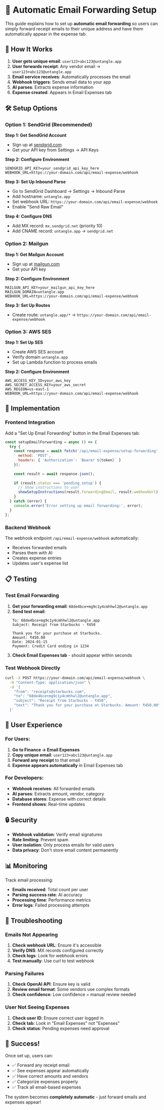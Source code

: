 # 📧 Automatic Email Forwarding Setup

This guide explains how to set up **automatic email forwarding** so users can simply forward receipt emails to their unique address and have them automatically appear in the expense tab.

## 🚀 How It Works

1. **User gets unique email**: `user123+abc123@untangle.app`
2. **User forwards receipt**: Any vendor email → `user123+abc123@untangle.app`
3. **Email service receives**: Automatically processes the email
4. **Webhook triggers**: Sends email data to your app
5. **AI parses**: Extracts expense information
6. **Expense created**: Appears in Email Expenses tab

## 🛠️ Setup Options

### Option 1: SendGrid (Recommended)

**Step 1: Get SendGrid Account**
- Sign up at [sendgrid.com](https://sendgrid.com)
- Get your API key from Settings → API Keys

**Step 2: Configure Environment**
```env
SENDGRID_API_KEY=your_sendgrid_api_key_here
WEBHOOK_URL=https://your-domain.com/api/email-expense/webhook
```

**Step 3: Set Up Inbound Parse**
- Go to SendGrid Dashboard → Settings → Inbound Parse
- Add hostname: `untangle.app`
- Set webhook URL: `https://your-domain.com/api/email-expense/webhook`
- Enable "Send Raw Email"

**Step 4: Configure DNS**
- Add MX record: `mx.sendgrid.net` (priority 10)
- Add CNAME record: `untangle.app` → `sendgrid.net`

### Option 2: Mailgun

**Step 1: Get Mailgun Account**
- Sign up at [mailgun.com](https://mailgun.com)
- Get your API key

**Step 2: Configure Environment**
```env
MAILGUN_API_KEY=your_mailgun_api_key_here
MAILGUN_DOMAIN=untangle.app
WEBHOOK_URL=https://your-domain.com/api/email-expense/webhook
```

**Step 3: Set Up Routes**
- Create route: `untangle.app/*` → `https://your-domain.com/api/email-expense/webhook`

### Option 3: AWS SES

**Step 1: Set Up SES**
- Create AWS SES account
- Verify domain `untangle.app`
- Set up Lambda function to process emails

**Step 2: Configure Environment**
```env
AWS_ACCESS_KEY_ID=your_aws_key
AWS_SECRET_ACCESS_KEY=your_aws_secret
AWS_REGION=us-east-1
WEBHOOK_URL=https://your-domain.com/api/email-expense/webhook
```

## 🔧 Implementation

### Frontend Integration

Add a "Set Up Email Forwarding" button in the Email Expenses tab:

```jsx
const setupEmailForwarding = async () => {
  try {
    const response = await fetch('/api/email-expense/setup-forwarding', {
      method: 'POST',
      headers: { 'Authorization': `Bearer ${token}` }
    });
    
    const result = await response.json();
    
    if (result.status === 'pending_setup') {
      // Show instructions to user
      showSetupInstructions(result.forwardingEmail, result.webhookUrl);
    }
  } catch (error) {
    console.error('Error setting up email forwarding:', error);
  }
};
```

### Backend Webhook

The webhook endpoint `/api/email-expense/webhook` automatically:
- Receives forwarded emails
- Parses them with AI
- Creates expense entries
- Updates user's expense list

## 📋 Testing

### Test Email Forwarding

1. **Get your forwarding email**: `68de4bce+mg9c1y4cmhhwl2@untangle.app`
2. **Send test email**:
   ```
   To: 68de4bce+mg9c1y4cmhhwl2@untangle.app
   Subject: Receipt from Starbucks - ₹450
   
   Thank you for your purchase at Starbucks.
   Amount: ₹450.00
   Date: 2024-01-15
   Payment: Credit Card ending in 1234
   ```
3. **Check Email Expenses tab** - should appear within seconds

### Test Webhook Directly

```bash
curl -X POST https://your-domain.com/api/email-expense/webhook \
  -H "Content-Type: application/json" \
  -d '{
    "from": "receipts@starbucks.com",
    "to": "68de4bce+mg9c1y4cmhhwl2@untangle.app",
    "subject": "Receipt from Starbucks - ₹450",
    "text": "Thank you for your purchase at Starbucks. Amount: ₹450.00"
  }'
```

## 🎯 User Experience

### For Users:
1. **Go to Finance → Email Expenses**
2. **Copy unique email**: `user123+abc123@untangle.app`
3. **Forward any receipt** to that email
4. **Expense appears automatically** in Email Expenses tab

### For Developers:
- **Webhook receives**: All forwarded emails
- **AI parses**: Extracts amount, vendor, category
- **Database stores**: Expense with correct details
- **Frontend shows**: Real-time updates

## 🔒 Security

- **Webhook validation**: Verify email signatures
- **Rate limiting**: Prevent spam
- **User isolation**: Only process emails for valid users
- **Data privacy**: Don't store email content permanently

## 📊 Monitoring

Track email processing:
- **Emails received**: Total count per user
- **Parsing success rate**: AI accuracy
- **Processing time**: Performance metrics
- **Error logs**: Failed processing attempts

## 🚨 Troubleshooting

### Emails Not Appearing
1. **Check webhook URL**: Ensure it's accessible
2. **Verify DNS**: MX records configured correctly
3. **Check logs**: Look for webhook errors
4. **Test manually**: Use curl to test webhook

### Parsing Failures
1. **Check OpenAI API**: Ensure key is valid
2. **Review email format**: Some vendors use complex formats
3. **Check confidence**: Low confidence = manual review needed

### User Not Seeing Expenses
1. **Check user ID**: Ensure correct user logged in
2. **Check tab**: Look in "Email Expenses" not "Expenses"
3. **Check status**: Pending expenses need approval

## 🎉 Success!

Once set up, users can:
- ✅ Forward any receipt email
- ✅ See expenses appear automatically
- ✅ Have correct amounts and vendors
- ✅ Categorize expenses properly
- ✅ Track all email-based expenses

The system becomes **completely automatic** - just forward emails and expenses appear!
